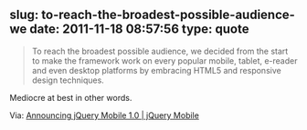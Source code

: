 slug: to-reach-the-broadest-possible-audience-we
date: 2011-11-18 08:57:56
type: quote
---

> To reach the broadest possible audience, we decided from the start to make the framework work on every popular mobile, tablet, e-reader and even desktop platforms by embracing HTML5 and responsive design techniques.

Mediocre at best in other words.

 Via: [Announcing jQuery Mobile 1.0 | jQuery Mobile](http://jquerymobile.com/blog/2011/11/16/announcing-jquery-mobile-1-0/)
